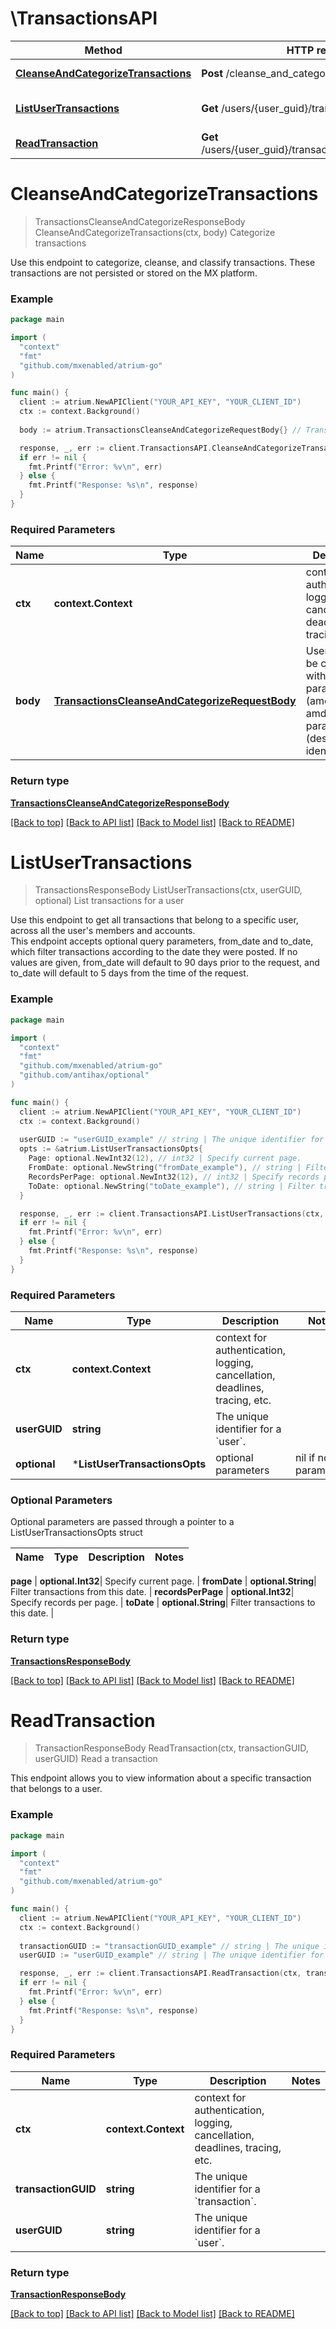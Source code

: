 # \TransactionsAPI

Method | HTTP request | Description
------------- | ------------- | -------------
[**CleanseAndCategorizeTransactions**](TransactionsAPI.md#CleanseAndCategorizeTransactions) | **Post** /cleanse_and_categorize | Categorize transactions
[**ListUserTransactions**](TransactionsAPI.md#ListUserTransactions) | **Get** /users/{user_guid}/transactions | List transactions for a user
[**ReadTransaction**](TransactionsAPI.md#ReadTransaction) | **Get** /users/{user_guid}/transactions/{transaction_guid} | Read a transaction


# **CleanseAndCategorizeTransactions**
> TransactionsCleanseAndCategorizeResponseBody CleanseAndCategorizeTransactions(ctx, body)
Categorize transactions

Use this endpoint to categorize, cleanse, and classify transactions. These transactions are not persisted or stored on the MX platform.

### Example
```go
package main

import (
  "context"
  "fmt"
  "github.com/mxenabled/atrium-go"
)

func main() {
  client := atrium.NewAPIClient("YOUR_API_KEY", "YOUR_CLIENT_ID")
  ctx := context.Background()
  
  body := atrium.TransactionsCleanseAndCategorizeRequestBody{} // TransactionsCleanseAndCategorizeRequestBody | User object to be created with optional parameters (amount, type) amd required parameters (description, identifier)

  response, _, err := client.TransactionsAPI.CleanseAndCategorizeTransactions(ctx, body)
  if err != nil {
    fmt.Printf("Error: %v\n", err)
  } else {
    fmt.Printf("Response: %s\n", response)
  }
}
```

### Required Parameters

Name | Type | Description  | Notes
------------- | ------------- | ------------- | -------------
 **ctx** | **context.Context** | context for authentication, logging, cancellation, deadlines, tracing, etc.
  **body** | [**TransactionsCleanseAndCategorizeRequestBody**](TransactionsCleanseAndCategorizeRequestBody.md)| User object to be created with optional parameters (amount, type) amd required parameters (description, identifier) | 

### Return type

[**TransactionsCleanseAndCategorizeResponseBody**](TransactionsCleanseAndCategorizeResponseBody.md)

[[Back to top]](#) [[Back to API list]](../README.md#documentation-for-api-endpoints) [[Back to Model list]](../README.md#documentation-for-models) [[Back to README]](../README.md)

# **ListUserTransactions**
> TransactionsResponseBody ListUserTransactions(ctx, userGUID, optional)
List transactions for a user

Use this endpoint to get all transactions that belong to a specific user, across all the user's members and accounts.<br> This endpoint accepts optional query parameters, from_date and to_date, which filter transactions according to the date they were posted. If no values are given, from_date will default to 90 days prior to the request, and to_date will default to 5 days from the time of the request. 

### Example
```go
package main

import (
  "context"
  "fmt"
  "github.com/mxenabled/atrium-go"
  "github.com/antihax/optional"
)

func main() {
  client := atrium.NewAPIClient("YOUR_API_KEY", "YOUR_CLIENT_ID")
  ctx := context.Background()
  
  userGUID := "userGUID_example" // string | The unique identifier for a `user`.
  opts := &atrium.ListUserTransactionsOpts{ 
    Page: optional.NewInt32(12), // int32 | Specify current page.
    FromDate: optional.NewString("fromDate_example"), // string | Filter transactions from this date.
    RecordsPerPage: optional.NewInt32(12), // int32 | Specify records per page.
    ToDate: optional.NewString("toDate_example"), // string | Filter transactions to this date.
  }

  response, _, err := client.TransactionsAPI.ListUserTransactions(ctx, userGUID, opts)
  if err != nil {
    fmt.Printf("Error: %v\n", err)
  } else {
    fmt.Printf("Response: %s\n", response)
  }
}
```

### Required Parameters

Name | Type | Description  | Notes
------------- | ------------- | ------------- | -------------
 **ctx** | **context.Context** | context for authentication, logging, cancellation, deadlines, tracing, etc.
  **userGUID** | **string**| The unique identifier for a &#x60;user&#x60;. | 
 **optional** | ***ListUserTransactionsOpts** | optional parameters | nil if no parameters

### Optional Parameters
Optional parameters are passed through a pointer to a ListUserTransactionsOpts struct

Name | Type | Description  | Notes
------------- | ------------- | ------------- | -------------

 **page** | **optional.Int32**| Specify current page. | 
 **fromDate** | **optional.String**| Filter transactions from this date. | 
 **recordsPerPage** | **optional.Int32**| Specify records per page. | 
 **toDate** | **optional.String**| Filter transactions to this date. | 

### Return type

[**TransactionsResponseBody**](TransactionsResponseBody.md)

[[Back to top]](#) [[Back to API list]](../README.md#documentation-for-api-endpoints) [[Back to Model list]](../README.md#documentation-for-models) [[Back to README]](../README.md)

# **ReadTransaction**
> TransactionResponseBody ReadTransaction(ctx, transactionGUID, userGUID)
Read a transaction

This endpoint allows you to view information about a specific transaction that belongs to a user.<br>

### Example
```go
package main

import (
  "context"
  "fmt"
  "github.com/mxenabled/atrium-go"
)

func main() {
  client := atrium.NewAPIClient("YOUR_API_KEY", "YOUR_CLIENT_ID")
  ctx := context.Background()
  
  transactionGUID := "transactionGUID_example" // string | The unique identifier for a `transaction`.
  userGUID := "userGUID_example" // string | The unique identifier for a `user`.

  response, _, err := client.TransactionsAPI.ReadTransaction(ctx, transactionGUID, userGUID)
  if err != nil {
    fmt.Printf("Error: %v\n", err)
  } else {
    fmt.Printf("Response: %s\n", response)
  }
}
```

### Required Parameters

Name | Type | Description  | Notes
------------- | ------------- | ------------- | -------------
 **ctx** | **context.Context** | context for authentication, logging, cancellation, deadlines, tracing, etc.
  **transactionGUID** | **string**| The unique identifier for a &#x60;transaction&#x60;. | 
  **userGUID** | **string**| The unique identifier for a &#x60;user&#x60;. | 

### Return type

[**TransactionResponseBody**](TransactionResponseBody.md)

[[Back to top]](#) [[Back to API list]](../README.md#documentation-for-api-endpoints) [[Back to Model list]](../README.md#documentation-for-models) [[Back to README]](../README.md)

